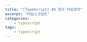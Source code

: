 ```yaml
--- 
title: "[TypeScript] #4 함수 타입정의" 
excerpt: "타입스크립트"
categories: 
    - typescript
tags: 
    - typescript
--- 
```

## 